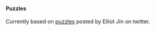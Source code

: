 #### Puzzles

Currently based on [puzzles](https://twitter.com/robot__dreams/status/1479518204036669441) posted by Elliot Jin on twitter.